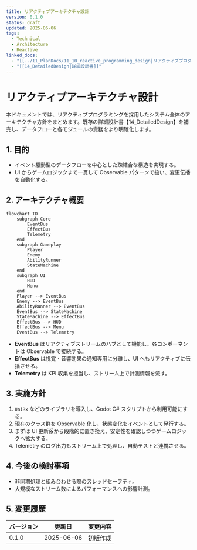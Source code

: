 ```yaml
---
title: リアクティブアーキテクチャ設計
version: 0.1.0
status: draft
updated: 2025-06-06
tags:
  - Technical
  - Architecture
  - Reactive
linked_docs:
  - "[[../11_PlanDocs/11_10_reactive_programming_design|リアクティブプログラミング設計]]"
  - "[[14_DetailedDesign|詳細設計書]]"
---
```


# リアクティブアーキテクチャ設計

本ドキュメントでは、リアクティブプログラミングを採用したシステム全体のアーキテクチャ方針をまとめます。既存の詳細設計書【14_DetailedDesign】を補完し、データフローと各モジュールの責務をより明確化します。

## 1. 目的

- イベント駆動型のデータフローを中心とした疎結合な構造を実現する。
- UI からゲームロジックまで一貫して Observable パターンで扱い、変更伝播を自動化する。

## 2. アーキテクチャ概要

```mermaid
flowchart TD
    subgraph Core
        EventBus
        EffectBus
        Telemetry
    end
    subgraph Gameplay
        Player
        Enemy
        AbilityRunner
        StateMachine
    end
    subgraph UI
        HUD
        Menu
    end
    Player --> EventBus
    Enemy --> EventBus
    AbilityRunner --> EventBus
    EventBus --> StateMachine
    StateMachine --> EffectBus
    EffectBus --> HUD
    EffectBus --> Menu
    EventBus --> Telemetry
```

- **EventBus** はリアクティブストリームのハブとして機能し、各コンポーネントは Observable で接続する。
- **EffectBus** は視覚・音響効果の通知専用に分離し、UI へもリアクティブに伝播させる。
- **Telemetry** は KPI 収集を担当し、ストリーム上で計測情報を流す。

## 3. 実施方針

1. `UniRx` などのライブラリを導入し、Godot C# スクリプトから利用可能にする。
2. 現在のクラス群を Observable 化し、状態変化をイベントとして発行する。
3. まずは UI 更新系から段階的に置き換え、安定性を確認しつつゲームロジックへ拡大する。
4. Telemetry のログ出力もストリーム上で処理し、自動テストと連携させる。

## 4. 今後の検討事項

- 非同期処理と組み合わせる際のスレッドセーフティ。
- 大規模なストリーム数によるパフォーマンスへの影響計測。

## 5. 変更履歴

| バージョン | 更新日     | 変更内容 |
| ---------- | ---------- | -------- |
| 0.1.0      | 2025-06-06 | 初版作成 |

